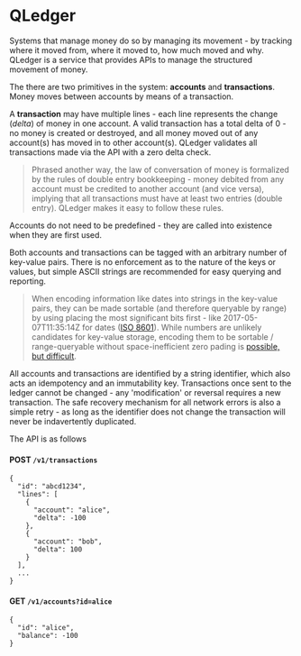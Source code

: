 # QLedger
Systems that manage money do so by managing its movement - by tracking where it moved from, where it moved to, how much moved and why. QLedger is a service that provides APIs to manage the structured movement of money. 

The there are two primitives in the system: **accounts** and **transactions**. Money moves between accounts by means of a transaction. 

A **transaction** may have multiple lines - each line represents the change (*delta*) of money in one account. A valid transaction has a total delta of 0 - no money is created or destroyed, and all money moved out of any account(s) has moved in to other account(s). QLedger validates all transactions made via the API with a zero delta check.

> Phrased another way, the law of conversation of money is formalized by the rules of double entry bookkeeping - money debited from any account must be credited to another account (and vice versa), implying that all transactions must have at least two entries (double entry). QLedger makes it easy to follow these rules. 

Accounts do not need to be predefined - they are called into existence when they are first used. 

Both accounts and transactions can be tagged with an arbitrary number of key-value pairs. There is no enforcement as to the nature of the keys or values, but simple ASCII strings are recommended for easy querying and reporting. 

> When encoding information like dates into strings in the key-value pairs, they can be made sortable (and therefore queryable by range) by using placing the most significant bits first - like 2017-05-07T11:35:14Z for dates ([ISO 8601](https://en.wikipedia.org/wiki/ISO_8601)). While numbers are unlikely candidates for key-value storage, encoding them to be sortable / range-queryable without space-inefficient zero pading is [possible, but difficult](http://stackoverflow.com/questions/28413947/space-efficient-way-to-encode-numbers-as-sortable-strings).

All accounts and transactions are identified by a string identifier, which also acts an idempotency and an immutability key. Transactions once sent to the ledger cannot be changed - any 'modification' or reversal requires a new transaction. The safe recovery mechanism for all network errors is also a simple retry - as long as the identifier does not change the transaction will never be indavertently duplicated. 

The API is as follows

#### POST `/v1/transactions`
```
{
  "id": "abcd1234",
  "lines": [
    {
      "account": "alice",
      "delta": -100
    },
    {
      "account": "bob",
      "delta": 100
    }
  ],
  ...
}
```

#### GET `/v1/accounts?id=alice`
```
{
  "id": "alice",
  "balance": -100
}
```

